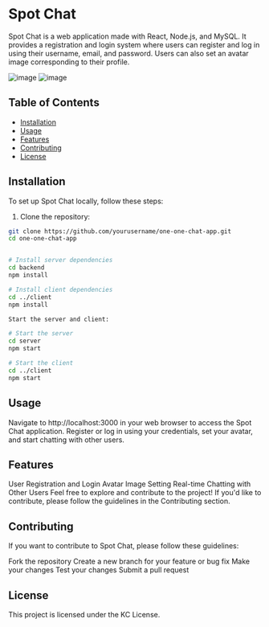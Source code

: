 # Spot Chat

Spot Chat is a web application made with React, Node.js, and MySQL. It provides a registration and login system where users can register and log in using their username, email, and password. Users can also set an avatar image corresponding to their profile.

![image](https://github.com/Shrivatsa2003/one-one-chat-app/assets/97290913/cb4e6c55-2ac7-4a5f-9304-6e3e492c04ca)
![image](https://github.com/Shrivatsa2003/one-one-chat-app/assets/97290913/d8813e6d-ec5a-4f92-b29a-f8f3ec475db9)

## Table of Contents

- [Installation](#installation)
- [Usage](#usage)
- [Features](#features)
- [Contributing](#contributing)
- [License](#license)

## Installation

To set up Spot Chat locally, follow these steps:

1. Clone the repository:

```bash
git clone https://github.com/yourusername/one-one-chat-app.git
cd one-one-chat-app


# Install server dependencies
cd backend
npm install

# Install client dependencies
cd ../client
npm install

Start the server and client:

# Start the server
cd server
npm start

# Start the client
cd ../client
npm start
```
## Usage
Navigate to http://localhost:3000 in your web browser to access the Spot Chat application. Register or log in using your credentials, set your avatar, and start chatting with other users.

## Features
User Registration and Login
Avatar Image Setting
Real-time Chatting with Other Users
Feel free to explore and contribute to the project! If you'd like to contribute, please follow the guidelines in the Contributing section.

## Contributing
If you want to contribute to Spot Chat, please follow these guidelines:

Fork the repository
Create a new branch for your feature or bug fix
Make your changes
Test your changes
Submit a pull request

## License
This project is licensed under the KC License.